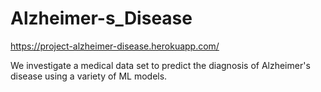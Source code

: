 # Alzheimer-s_Disease

https://project-alzheimer-disease.herokuapp.com/

We investigate a medical data set to predict the diagnosis of Alzheimer's disease using a variety of ML models. 
